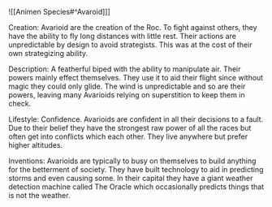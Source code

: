 ![[Animen Species#^Avaroid]]]

Creation: Avarioid are the creation of the Roc. To fight against others, they have the ability to fly long distances with little rest. Their actions are unpredictable by design to avoid strategists. This was at the cost of their own strategizing ability.

Description: A featherful biped with the ability to manipulate air. Their powers mainly effect themselves. They use it to aid their flight since without magic they could only glide. The wind is unpredictable and so are their powers, leaving many Avarioids relying on superstition to keep them in check.

Lifestyle: Confidence. Avarioids are confident in all their decisions to a fault. Due to their belief they have the strongest raw power of all the races but often get into conflicts which each other. They live anywhere but prefer higher altitudes.

Inventions: Avarioids are typically to busy on themselves to build anything for the betterment of society. They have built technology to aid in predicting storms and even causing some. In their capital they have a giant weather detection machine called The Oracle which occasionally predicts things that is not the weather.